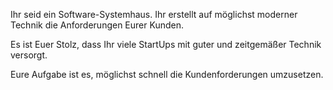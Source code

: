 Ihr seid ein Software-Systemhaus. Ihr erstellt auf möglichst moderner Technik die Anforderungen Eurer Kunden.

Es ist Euer Stolz, dass Ihr viele StartUps mit guter und zeitgemäßer Technik versorgt.

Eure Aufgabe ist es, möglichst schnell die Kundenforderungen umzusetzen.

